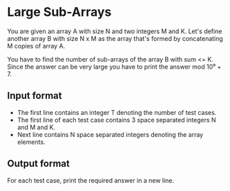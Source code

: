 # Large Sub-Arrays

You are given an array A with size N and two integers M and K.
Let's define another array B with size N x M as the array that's formed by concatenating M copies of array A.

You have to find the number of sub-arrays of the array B with sum <= K. Since the answer can be very large you have to print the answer mod 10⁹ + 7.

## Input format

- The first line contains an integer T denoting the number of test cases.
- The first line of each test case contains 3 space separated integers N and M and K.
- Next line contains N space separated integers denoting the array elements.

## Output format

For each test case, print the required answer in a new line.

